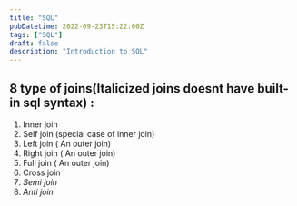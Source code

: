 ```yaml
---
title: "SQL"
pubDatetime: 2022-09-23T15:22:00Z
tags: ["SQL"]
draft: false
description: "Introduction to SQL"
---
```


## 8 type of joins(Italicized joins doesnt have built-in sql syntax) :

1. Inner join
2. Self join (special case of inner join)
3. Left join ( An outer join)
4. Right join ( An outer join)
5. Full join ( An outer join)
6. Cross join
7. _Semi join_
8. _Anti join_
